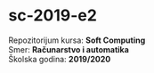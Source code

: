 # sc-2019-e2

Repozitorijum kursa: **Soft Computing**  
Smer: **Računarstvo i automatika**  
Školska godina: **2019/2020**  

